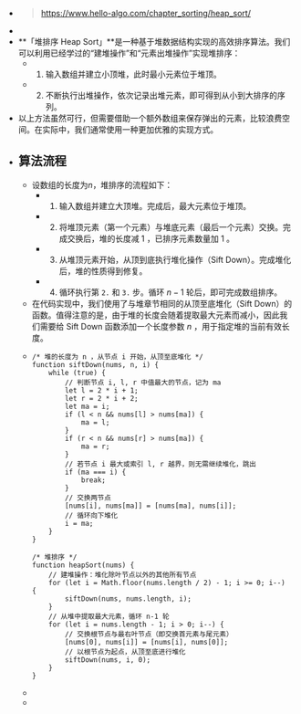 - > https://www.hello-algo.com/chapter_sorting/heap_sort/
-
- **「堆排序 Heap Sort」**是一种基于堆数据结构实现的高效排序算法。我们可以利用已经学过的“建堆操作”和“元素出堆操作”实现堆排序：
	- 1. 输入数组并建立小顶堆，此时最小元素位于堆顶。
	- 2. 不断执行出堆操作，依次记录出堆元素，即可得到从小到大排序的序列。
- 以上方法虽然可行，但需要借助一个额外数组来保存弹出的元素，比较浪费空间。在实际中，我们通常使用一种更加优雅的实现方式。
- ## 算法流程
	- 设数组的长度为$n$，堆排序的流程如下：
		- 1. 输入数组并建立大顶堆。完成后，最大元素位于堆顶。
		- 2. 将堆顶元素（第一个元素）与堆底元素（最后一个元素）交换。完成交换后，堆的长度减 1 ，已排序元素数量加 1 。
		- 3. 从堆顶元素开始，从顶到底执行堆化操作（Sift Down）。完成堆化后，堆的性质得到修复。
		- 4. 循环执行第 `2.` 和 `3.` 步。循环 $n−1$ 轮后，即可完成数组排序。
	- 在代码实现中，我们使用了与堆章节相同的从顶至底堆化（Sift Down）的函数。值得注意的是，由于堆的长度会随着提取最大元素而减小，因此我们需要给 Sift Down 函数添加一个长度参数 $n$ ，用于指定堆的当前有效长度。
	- ```
	  /* 堆的长度为 n ，从节点 i 开始，从顶至底堆化 */
	  function siftDown(nums, n, i) {
	      while (true) {
	          // 判断节点 i, l, r 中值最大的节点，记为 ma
	          let l = 2 * i + 1;
	          let r = 2 * i + 2;
	          let ma = i;
	          if (l < n && nums[l] > nums[ma]) {
	              ma = l;
	          }
	          if (r < n && nums[r] > nums[ma]) {
	              ma = r;
	          }
	          // 若节点 i 最大或索引 l, r 越界，则无需继续堆化，跳出
	          if (ma === i) {
	              break;
	          }
	          // 交换两节点
	          [nums[i], nums[ma]] = [nums[ma], nums[i]];
	          // 循环向下堆化
	          i = ma;
	      }
	  }
	  
	  /* 堆排序 */
	  function heapSort(nums) {
	      // 建堆操作：堆化除叶节点以外的其他所有节点
	      for (let i = Math.floor(nums.length / 2) - 1; i >= 0; i--) {
	          siftDown(nums, nums.length, i);
	      }
	      // 从堆中提取最大元素，循环 n-1 轮
	      for (let i = nums.length - 1; i > 0; i--) {
	          // 交换根节点与最右叶节点（即交换首元素与尾元素）
	          [nums[0], nums[i]] = [nums[i], nums[0]];
	          // 以根节点为起点，从顶至底进行堆化
	          siftDown(nums, i, 0);
	      }
	  }
	  ```
	-
	-